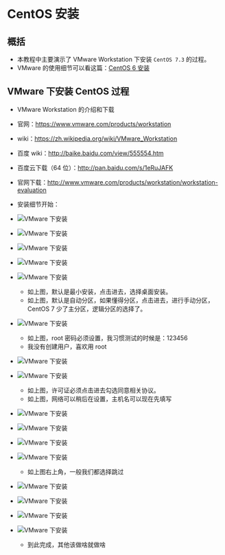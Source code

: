 # CentOS 安装 


## 概括

- 本教程中主要演示了 VMware Workstation 下安装 `CentOS 7.3` 的过程。
- VMware 的使用细节可以看这篇：[CentOS 6 安装](CentOS-Install.md)

## VMware 下安装 CentOS 过程

- VMware Workstation 的介绍和下载
 - 官网：<https://www.vmware.com/products/workstation>
 - wiki：<https://zh.wikipedia.org/wiki/VMware_Workstation>
 - 百度 wiki：<http://baike.baidu.com/view/555554.htm>
 - 百度云下载（64 位）：<http://pan.baidu.com/s/1eRuJAFK>
 - 官网下载：<http://www.vmware.com/products/workstation/workstation-evaluation>

  
- 安装细节开始：
 - ![VMware 下安装](images/CentOS-7-Install-a-1.jpg) 
 - ![VMware 下安装](images/CentOS-7-Install-a-2.jpg)
 - ![VMware 下安装](images/CentOS-7-Install-a-3.jpg)
 - ![VMware 下安装](images/CentOS-7-Install-a-4.jpg)
 - ![VMware 下安装](images/CentOS-7-Install-a-5.jpg)
    - 如上图，默认是最小安装，点击进去，选择桌面安装。
    - 如上图，默认是自动分区，如果懂得分区，点击进去，进行手动分区，CentOS 7 少了主分区，逻辑分区的选择了。
 - ![VMware 下安装](images/CentOS-7-Install-a-6.jpg)
    - 如上图，root 密码必须设置，我习惯测试的时候是：123456
    - 我没有创建用户，喜欢用 root
 - ![VMware 下安装](images/CentOS-7-Install-a-7.jpg)
 - ![VMware 下安装](images/CentOS-7-Install-a-8.jpg)
    - 如上图，许可证必须点击进去勾选同意相关协议。
    - 如上图，网络可以稍后在设置，主机名可以现在先填写
 - ![VMware 下安装](images/CentOS-7-Install-a-9.jpg)
 - ![VMware 下安装](images/CentOS-7-Install-a-10.jpg)
 - ![VMware 下安装](images/CentOS-7-Install-a-11.jpg)
 - ![VMware 下安装](images/CentOS-7-Install-a-12.jpg)
    - 如上图右上角，一般我们都选择跳过
 - ![VMware 下安装](images/CentOS-7-Install-a-13.jpg)
 - ![VMware 下安装](images/CentOS-7-Install-a-14.jpg)
 - ![VMware 下安装](images/CentOS-7-Install-a-15.jpg)
 - ![VMware 下安装](images/CentOS-7-Install-a-16.jpg)
	- 到此完成，其他该做啥就做啥